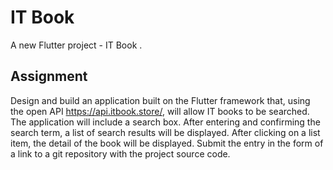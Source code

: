 # IT Book

A new Flutter project - IT Book .

## Assignment

Design and build an application built on the Flutter framework that, using the open API https://api.itbook.store/, will allow IT books to be searched. 
The application will include a search box. 
After entering and confirming the search term, a list of search results will be displayed. 
After clicking on a list item, the detail of the book will be displayed. 
Submit the entry in the form of a link to a git repository with the project source code.
